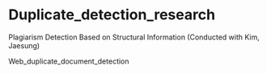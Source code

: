 # Duplicate_detection_research

 Plagiarism Detection Based on Structural Information (Conducted with Kim, Jaesung)

 Web_duplicate_document_detection
